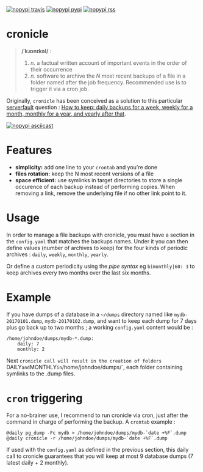 [![nopypi travis](https://travis-ci.org/Kraymer/cronicle.svg?branch=master)](https://travis-ci.org/Kraymer/cronicle)
[![nopypi pypi](http://img.shields.io/pypi/v/cronicle.svg)](https://pypi.python.org/pypi/cronicle)
[![nopypi rss](https://img.shields.io/badge/rss-subscribe-orange.svg)](https://github.com/Kraymer/cronicle/releases.atom)

cronicle
========

> **/ˈkɹɒnɪkəl/** :
>
>   1. *n.* a factual written account of important events in the order of their occurrence  
>   2. *n.* software to archive the *N* most recent backups of a file in a folder named after the job frequency. Recommended use is to trigger it via a cron job.

Originally, `cronicle` has been conceived as a solution to this particular [serverfault](https://serverfault.com) question :   [How to keep: daily backups for a week, weekly for a month, monthly for a year, and yearly after that](https://serverfault.com/questions/575163/how-to-keep-daily-backups-for-a-week-weekly-for-a-month-monthly-for-a-year-a).

[![nopypi asciicast](https://asciinema.org/a/155861.png)](https://asciinema.org/a/155861)

Features
========

- **simplicity:** add one line to your `crontab` and you're done
- **files rotation:** keep the N most recent versions of a file
- **space efficient:** use symlinks in target directories to store a single occurence of each backup instead of performing copies. When removing a link, remove the underlying file if no other link point to it.

Usage
=====

In order to manage a file backups with cronicle, you must have a section in the `config.yaml` that matches the backups names. Under it you can then define values (number of archives to keep) for the four kinds of periodic archives : `daily`, `weekly`, `monthly`, `yearly`. 
 
Or define a custom periodicity using the *pipe syntax* eg `bimonthly|60: 3` to keep archives every 
two months over the last six months.


Example
=======

If you have dumps of a database in a `~/dumps` directory named like `mydb-20170101.dump`, `mydb-20170102.dump`, and want to keep each dump for 7 days plus go back up to two months ; a working `config.yaml` content would be :

    /home/johndoe/dumps/mydb-*.dump:
        daily: 7
        monthly: 2

Next `cronicle call will result in the creation of folders `DAILY` and `MONTHLY` in `/home/johndoe/dumps/`, each folder containing symlinks to the .dump files.

`cron` triggering
=================

For a no-brainer use, I recommend to run cronicle via cron, just after the command in charge of performing the backup. A `crontab` example :

    @daily pg_dump -Fc mydb > /home/johndoe/dumps/mydb-`date +%F`.dump
    @daily cronicle -r /home/johndoe/dumps/mydb-`date +%F`.dump

If used with the `config.yaml` as defined in the previous section, this daily call to cronicle guarantees that you will keep at most 9 database dumps (7 latest daily + 2 monthly).

